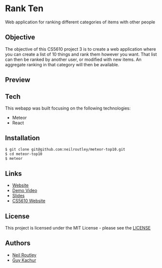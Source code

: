 # Rank Ten

Web application for ranking different categories of items with other people

## Objective

The objective of this CS5610 project 3 is to create a web application where you can create a list of 10 things and rank them however you want. That list can then be ranked by another user, or modified with new items. An aggregate ranking in that category will then be available.

## Preview

<!-- ![image](./rankTenDemo.gif) -->

## Tech

This webapp was built focusing on the following technologies:

-   Meteor
-   React

## Installation

```sh
$ git clone git@github.com:neilroutley/meteor-top10.git
$ cd meteor-top10
$ meteor
```

## Links

-   [Website](https://lit-bayou-56425.herokuapp.com/)
-   [Demo Video](https://www.youtube.com/watch?v=FXrf8PMUsao&feature=youtu.be)
-   [Slides](https://docs.google.com/presentation/d/1-AEuXX15MnBrX2XakXUGyQSA-q80jrTdEvHsF9cax3M/edit?usp=sharing)
-   [CS5610 Website](http://johnguerra.co/classes/webDevelopment_spring_2019/)

## License

This project is licensed under the MIT License - please see the [LICENSE](LICENSE)

## Authors

-   [Neil Routley](https://github.com/neilroutley)
-   [Guy Kachur](https://github.com/GuyKachur)
